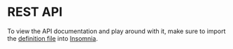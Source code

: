 # REST API
To view the API documentation and play around with it, make sure to import the [definition file](Resources/Insomnia/Unidash_Insomnia.yaml) into [Insomnia](https://insomnia.rest/).